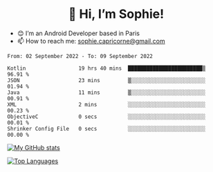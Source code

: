 <h1 align="center"> 👋 Hi, I’m Sophie! </h1>  

- 😊 I’m an Android Developer based in Paris
- 📫 How to reach me: sophie.capricorne@gmail.com


<!--START_SECTION:waka-->

```text
From: 02 September 2022 - To: 09 September 2022

Kotlin                 19 hrs 40 mins  ████████████████████████▒   96.91 %
JSON                   23 mins         ▒░░░░░░░░░░░░░░░░░░░░░░░░   01.94 %
Java                   11 mins         ▒░░░░░░░░░░░░░░░░░░░░░░░░   00.91 %
XML                    2 mins          ░░░░░░░░░░░░░░░░░░░░░░░░░   00.23 %
ObjectiveC             0 secs          ░░░░░░░░░░░░░░░░░░░░░░░░░   00.01 %
Shrinker Config File   0 secs          ░░░░░░░░░░░░░░░░░░░░░░░░░   00.00 %
```

<!--END_SECTION:waka-->

[![My GitHub stats](https://github-readme-stats.vercel.app/api?username=sophicapri&show_icons=true&theme=buefy)](https://github.com/anuraghazra/github-readme-stats)

[![Top Languages](https://github-readme-stats.vercel.app/api/top-langs/?username=sophicapri&langs_count=2&layout=compact)](https://github.com/anuraghazra/github-readme-stats)
